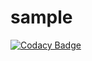 # sample

[![Codacy Badge](https://api.codacy.com/project/badge/Grade/2739e18085c943e98927f4ab92e26e9d)](https://app.codacy.com/app/SharmaSonali1997/sample?utm_source=github.com&utm_medium=referral&utm_content=SharmaSonali1997/sample&utm_campaign=Badge_Grade_Dashboard)